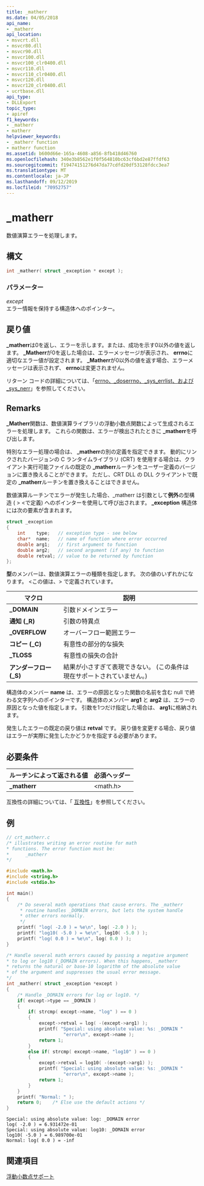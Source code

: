```yaml
---
title: _matherr
ms.date: 04/05/2018
api_name:
- _matherr
api_location:
- msvcrt.dll
- msvcr80.dll
- msvcr90.dll
- msvcr100.dll
- msvcr100_clr0400.dll
- msvcr110.dll
- msvcr110_clr0400.dll
- msvcr120.dll
- msvcr120_clr0400.dll
- ucrtbase.dll
api_type:
- DLLExport
topic_type:
- apiref
f1_keywords:
- _matherr
- matherr
helpviewer_keywords:
- _matherr function
- matherr function
ms.assetid: b600d66e-165a-4608-a856-8fb418d46760
ms.openlocfilehash: 340e3b8562e1f0f564810bc63cf6bd2e87ffdf63
ms.sourcegitcommit: f19474151276d47da77cdfd20df53128fdcc3ea7
ms.translationtype: MT
ms.contentlocale: ja-JP
ms.lasthandoff: 09/12/2019
ms.locfileid: "70952757"
---
```

# <a name="_matherr"></a>_matherr

数値演算エラーを処理します。

## <a name="syntax"></a>構文

```C
int _matherr( struct _exception * except );
```

### <a name="parameters"></a>パラメーター

*except*<br/>
エラー情報を保持する構造体へのポインター。

## <a name="return-value"></a>戻り値

**_matherr**は0を返し、エラーを示します。または、成功を示す0以外の値を返します。 **_Matherr**が0を返した場合は、エラーメッセージが表示され、 **errno**に適切なエラー値が設定されます。 **_Matherr**が0以外の値を返す場合、エラーメッセージは表示されず、 **errno**は変更されません。

リターン コードの詳細については、「[errno、_doserrno、_sys_errlist、および _sys_nerr](../../c-runtime-library/errno-doserrno-sys-errlist-and-sys-nerr.md)」を参照してください。

## <a name="remarks"></a>Remarks

**_Matherr**関数は、数値演算ライブラリの浮動小数点関数によって生成されるエラーを処理します。 これらの関数は、エラーが検出されたときに **_matherr**を呼び出します。

特別なエラー処理の場合は、 **_matherr**の別の定義を指定できます。 動的にリンクされたバージョンの C ランタイムライブラリ (CRT) を使用する場合は、クライアント実行可能ファイルの既定の **_matherr**ルーチンをユーザー定義のバージョンに置き換えることができます。 ただし、CRT DLL の DLL クライアントで既定の **_matherr**ルーチンを置き換えることはできません。

数値演算ルーチンでエラーが発生した場合、_matherr は引数として**例外**の型構造 ( > \<で定義) へのポインターを使用して呼び出されます。 **_exception** 構造体には次の要素が含まれます。

```C
struct _exception
{
    int    type;   // exception type - see below
    char*  name;   // name of function where error occurred
    double arg1;   // first argument to function
    double arg2;   // second argument (if any) to function
    double retval; // value to be returned by function
};
```

**型**のメンバーは、数値演算エラーの種類を指定します。 次の値のいずれかになります。 \<この値は、> で定義されています。

|マクロ|説明|
|-|-|
| **_DOMAIN** | 引数ドメインエラー |
| **通知 (_R)** | 引数の特異点 |
| **_OVERFLOW** | オーバーフロー範囲エラー |
| **コピー (_C)** | 有意性の部分的な損失 |
| **_TLOSS** | 有意性の損失の合計 |
| **アンダーフロー (_S)** | 結果が小さすぎて表現できない。 (この条件は現在サポートされていません。) |

構造体のメンバー **name** は、エラーの原因となった関数の名前を含む null で終わる文字列へのポインターです。 構造体のメンバー **arg1** と **arg2** は、エラーの原因となった値を指定します。 引数を1つだけ指定した場合は、 **arg1**に格納されます。

発生したエラーの既定の戻り値は **retval** です。 戻り値を変更する場合、戻り値はエラーが実際に発生したかどうかを指定する必要があります。

## <a name="requirements"></a>必要条件

|ルーチンによって返される値|必須ヘッダー|
|-------------|---------------------|
|**_matherr**|\<math.h>|

互換性の詳細については、「 [互換性](../../c-runtime-library/compatibility.md)」を参照してください。

## <a name="example"></a>例

```C
// crt_matherr.c
/* illustrates writing an error routine for math
* functions. The error function must be:
*      _matherr
*/

#include <math.h>
#include <string.h>
#include <stdio.h>

int main()
{
    /* Do several math operations that cause errors. The _matherr
     * routine handles _DOMAIN errors, but lets the system handle
     * other errors normally.
     */
    printf( "log( -2.0 ) = %e\n", log( -2.0 ) );
    printf( "log10( -5.0 ) = %e\n", log10( -5.0 ) );
    printf( "log( 0.0 ) = %e\n", log( 0.0 ) );
}

/* Handle several math errors caused by passing a negative argument
* to log or log10 (_DOMAIN errors). When this happens, _matherr
* returns the natural or base-10 logarithm of the absolute value
* of the argument and suppresses the usual error message.
*/
int _matherr( struct _exception *except )
{
    /* Handle _DOMAIN errors for log or log10. */
    if( except->type == _DOMAIN )
    {
        if( strcmp( except->name, "log" ) == 0 )
        {
            except->retval = log( -(except->arg1) );
            printf( "Special: using absolute value: %s: _DOMAIN "
                     "error\n", except->name );
            return 1;
        }
        else if( strcmp( except->name, "log10" ) == 0 )
        {
            except->retval = log10( -(except->arg1) );
            printf( "Special: using absolute value: %s: _DOMAIN "
                     "error\n", except->name );
            return 1;
        }
    }
    printf( "Normal: " );
    return 0;    /* Else use the default actions */
}
```

```Output
Special: using absolute value: log: _DOMAIN error
log( -2.0 ) = 6.931472e-01
Special: using absolute value: log10: _DOMAIN error
log10( -5.0 ) = 6.989700e-01
Normal: log( 0.0 ) = -inf
```

## <a name="see-also"></a>関連項目

[浮動小数点サポート](../../c-runtime-library/floating-point-support.md)<br/>
